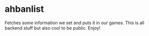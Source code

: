 # ahbanlist
Fetches some information we set and puts it in our games.
This is all backend stuff but also cool to be public. Enjoy!
